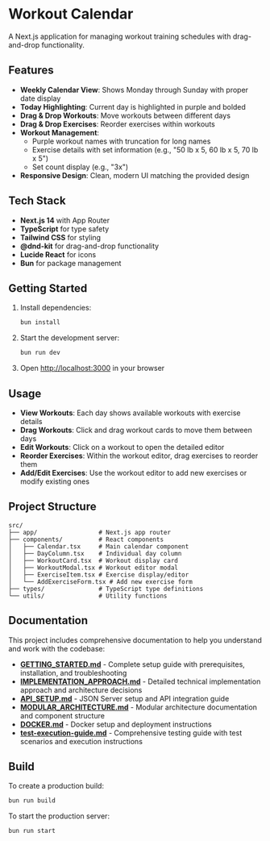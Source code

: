 # Workout Calendar

A Next.js application for managing workout training schedules with drag-and-drop functionality.

## Features

- **Weekly Calendar View**: Shows Monday through Sunday with proper date display
- **Today Highlighting**: Current day is highlighted in purple and bolded
- **Drag & Drop Workouts**: Move workouts between different days
- **Drag & Drop Exercises**: Reorder exercises within workouts
- **Workout Management**:
  - Purple workout names with truncation for long names
  - Exercise details with set information (e.g., "50 lb x 5, 60 lb x 5, 70 lb x 5")
  - Set count display (e.g., "3x")
- **Responsive Design**: Clean, modern UI matching the provided design

## Tech Stack

- **Next.js 14** with App Router
- **TypeScript** for type safety
- **Tailwind CSS** for styling
- **@dnd-kit** for drag-and-drop functionality
- **Lucide React** for icons
- **Bun** for package management

## Getting Started

1. Install dependencies:

   ```bash
   bun install
   ```

2. Start the development server:

   ```bash
   bun run dev
   ```

3. Open [http://localhost:3000](http://localhost:3000) in your browser

## Usage

- **View Workouts**: Each day shows available workouts with exercise details
- **Drag Workouts**: Click and drag workout cards to move them between days
- **Edit Workouts**: Click on a workout to open the detailed editor
- **Reorder Exercises**: Within the workout editor, drag exercises to reorder them
- **Add/Edit Exercises**: Use the workout editor to add new exercises or modify existing ones

## Project Structure

```
src/
├── app/                 # Next.js app router
├── components/          # React components
│   ├── Calendar.tsx     # Main calendar component
│   ├── DayColumn.tsx    # Individual day column
│   ├── WorkoutCard.tsx  # Workout display card
│   ├── WorkoutModal.tsx # Workout editor modal
│   ├── ExerciseItem.tsx # Exercise display/editor
│   └── AddExerciseForm.tsx # Add new exercise form
├── types/               # TypeScript type definitions
└── utils/               # Utility functions
```

## Documentation

This project includes comprehensive documentation to help you understand and work with the codebase:

- **[GETTING_STARTED.md](./GETTING_STARTED.md)** - Complete setup guide with prerequisites, installation, and troubleshooting
- **[IMPLEMENTATION_APPROACH.md](./IMPLEMENTATION_APPROACH.md)** - Detailed technical implementation approach and architecture decisions
- **[API_SETUP.md](./API_SETUP.md)** - JSON Server setup and API integration guide
- **[MODULAR_ARCHITECTURE.md](./MODULAR_ARCHITECTURE.md)** - Modular architecture documentation and component structure
- **[DOCKER.md](./DOCKER.md)** - Docker setup and deployment instructions
- **[test-execution-guide.md](./test-execution-guide.md)** - Comprehensive testing guide with test scenarios and execution instructions

## Build

To create a production build:

```bash
bun run build
```

To start the production server:

```bash
bun run start
```
